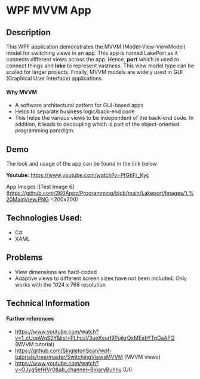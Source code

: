 # WPF MVVM App

## Description
This WPF application demonstrates the MVVM (Model-View-ViewModel) model for switching views in an app. This app is named LakePort as it connects different views across the app. Hence, **port** which is used to connect things and **lake** to represent vastness. This view model type can be scaled for larger projects. Finally, MVVM models are widely used in GUI (Graphical User Interface) applications.



#### **Why MVVM**
 * A software architectural pattern for GUI-based apps
 * Helps to separate business logic/back-end code
 * This helps the various views to be independent of the back-end code. In addition, it leads to decoupling which is part of the      object-oriented programming paradigm.



## Demo
The look and usage of the app can be found in the link below

**Youtube:** https://www.youtube.com/watch?v=PfGtiFr_Kyc

App Images
![Test Image 6](https://github.com/360Appz/Programming/blob/main/Lakeport/Images/1.%20MainView.PNG =200x200)


## Technologies Used:
* C#
* XAML




## Problems
* View dimensions are hard-coded
* Adaptive views to different screen sizes have not been included. Only works with the 1024 x 768 resolution




## Technical Information
#### **Further references**
* https://www.youtube.com/watch?v=1_cUgpWqS0Y&list=PLhusV3ueKvurI9PujkrQxMEahYTqDaAFQ (MVVM tutorial)
* https://github.com/SingletonSean/wpf-tutorials/tree/master/SwitchingViewsMVVM (MVVM views)
* https://www.youtube.com/watch?v=OJygSefHVr0&ab_channel=BinaryBunny (UI)
